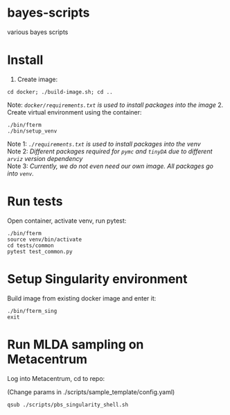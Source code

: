 # bayes-scripts
various bayes scripts


# Install
1. Create image:
```
cd docker; ./build-image.sh; cd ..
```
Note: *`docker/requirements.txt` is used to install packages into the image*
2. Create virtual environment using the container:
```
./bin/fterm
./bin/setup_venv
```
Note 1: *`./requirements.txt` is used to install packages into the venv*  
Note 2: *Different packages required for `pymc` and `tinyDA` due to different
        `arviz` version dependency*  
Note 3: *Currently, we do not even need our own image. All packages go into `venv`.*


# Run tests
Open container, activate venv, run pytest:
```
./bin/fterm
source venv/bin/activate
cd tests/common
pytest test_common.py
```
# Setup Singularity environment
Build image from existing docker image and enter it:
```
./bin/fterm_sing
exit
```

# Run MLDA sampling on Metacentrum
Log into Metacentrum, cd to repo:

(Change params in ./scripts/sample_template/config.yaml)
```
qsub ./scripts/pbs_singularity_shell.sh
```